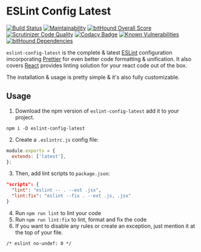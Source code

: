 # ESLint Config Latest
[![Build Status](https://scrutinizer-ci.com/g/kukiron/eslint-config-latest/badges/build.png?b=master)](https://scrutinizer-ci.com/g/kukiron/eslint-config-latest/build-status/master) [![Maintainability](https://api.codeclimate.com/v1/badges/5704eff87830bea705c1/maintainability)](https://codeclimate.com/github/kukiron/eslint-config-latest/maintainability) [![bitHound Overall Score](https://www.bithound.io/github/kukiron/eslint-config-latest/badges/score.svg)](https://www.bithound.io/github/kukiron/eslint-config-latest) [![Scrutinizer Code Quality](https://scrutinizer-ci.com/g/kukiron/eslint-config-latest/badges/quality-score.png?b=master)](https://scrutinizer-ci.com/g/kukiron/eslint-config-latest/?branch=master) [![Codacy Badge](https://api.codacy.com/project/badge/Grade/57b06fda2c124a62b1ca7e2ecf2d73dd)](https://www.codacy.com/app/kukiron/eslint-config-latest?utm_source=github.com&amp;utm_medium=referral&amp;utm_content=kukiron/eslint-config-latest&amp;utm_campaign=Badge_Grade) [![Known Vulnerabilities](https://snyk.io/test/github/kukiron/eslint-config-latest/badge.svg)](https://snyk.io/test/github/kukiron/eslint-config-latest) [![bitHound Dependencies](https://www.bithound.io/github/kukiron/eslint-config-latest/badges/dependencies.svg)](https://www.bithound.io/github/kukiron/eslint-config-latest/master/dependencies/npm)

`eslint-config-latest` is the complete & latest [ESLint](https://eslint.org/) configuration imcorporating [Prettier](https://github.com/prettier/prettier) for even better code formatting & unification. It also covers [React](https://github.com/facebook/react) provides linting solution for your react code out of the box.

The installation & usage is pretty simple & it's also fully customizable.

## Usage
1. Download the npm version of ```eslint-config-latest``` add it to your project.
```shell
npm i -D eslint-config-latest
```
2. Create a ```.eslintrc.js``` config file:
```javascript
module.exports = {
  extends: ['latest'],
};
```
3. Then, add lint scripts to ```package.json```:
```json
"scripts": {
  "lint": "eslint -- . --ext .jsx",
  "lint:fix": "eslint --fix . --ext .js, .jsx"
}
```
4. Run ```npm run lint``` to lint your code
5. Run ```npm run lint:fix``` to lint, format and fix the code
6. If you want to disable any rules or create an exception, just mention it at the top of your file.
```shell
/* eslint no-undef: 0 */
```


